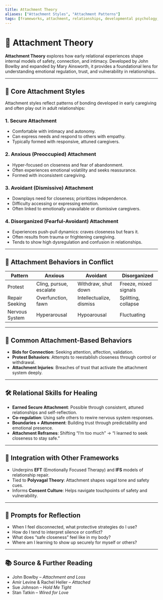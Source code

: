 ```yaml
---
title: Attachment Theory
aliases: ["Attachment Styles", "Attachment Patterns"]
tags: [frameworks, attachment, relationships, developmental psychology, EFT]
---
```


<!-- @format -->

# 🤝 Attachment Theory

**Attachment Theory** explores how early relational experiences shape internal models of safety, connection, and intimacy. Developed by John Bowlby and expanded by Mary Ainsworth, it provides a foundational lens for understanding emotional regulation, trust, and vulnerability in relationships.

---

## 🧠 Core Attachment Styles

Attachment styles reflect patterns of bonding developed in early caregiving and often play out in adult relationships:

### 1. **Secure Attachment**

- Comfortable with intimacy and autonomy.
- Can express needs and respond to others with empathy.
- Typically formed with responsive, attuned caregivers.

### 2. **Anxious (Preoccupied) Attachment**

- Hyper-focused on closeness and fear of abandonment.
- Often experiences emotional volatility and seeks reassurance.
- Formed with inconsistent caregiving.

### 3. **Avoidant (Dismissive) Attachment**

- Downplays need for closeness; prioritizes independence.
- Difficulty accessing or expressing emotion.
- Often linked to emotionally unavailable or dismissive caregivers.

### 4. **Disorganized (Fearful-Avoidant) Attachment**

- Experiences push-pull dynamics: craves closeness but fears it.
- Often results from trauma or frightening caregiving.
- Tends to show high dysregulation and confusion in relationships.

---

## 🔁 Attachment Behaviors in Conflict

| Pattern        | Anxious                 | Avoidant                 | Disorganized          |
| -------------- | ----------------------- | ------------------------ | --------------------- |
| Protest        | Cling, pursue, escalate | Withdraw, shut down      | Freeze, mixed signals |
| Repair Seeking | Overfunction, fawn      | Intellectualize, dismiss | Splitting, collapse   |
| Nervous System | Hyperarousal            | Hypoarousal              | Fluctuating           |

---

## 💬 Common Attachment-Based Behaviors

- **Bids for Connection**: Seeking attention, affection, validation.
- **Protest Behaviors**: Attempts to reestablish closeness through control or withdrawal.
- **Attachment Injuries**: Breaches of trust that activate the attachment system deeply.

---

## 🛠 Relational Skills for Healing

- **Earned Secure Attachment**: Possible through consistent, attuned relationships and self-reflection.
- **Co-regulation**: Using safe others to rewire nervous system responses.
- **Boundaries + Attunement**: Building trust through predictability and emotional presence.
- **Attachment Reframes**: Shifting “I’m too much” → “I learned to seek closeness to stay safe.”

---

## 🔄 Integration with Other Frameworks

- Underpins **EFT** (Emotionally Focused Therapy) and **IFS** models of relationship repair.
- Tied to **Polyvagal Theory**: Attachment shapes vagal tone and safety cues.
- Informs **Consent Culture**: Helps navigate touchpoints of safety and vulnerability.

---

## 🧩 Prompts for Reflection

- When I feel disconnected, what protective strategies do I use?
- How do I tend to interpret silence or conflict?
- What does “safe closeness” feel like in my body?
- Where am I learning to show up securely for myself or others?

---

## 📚 Source & Further Reading

- John Bowlby – _Attachment and Loss_
- Amir Levine & Rachel Heller – _Attached_
- Sue Johnson – _Hold Me Tight_
- Stan Tatkin – _Wired for Love_
